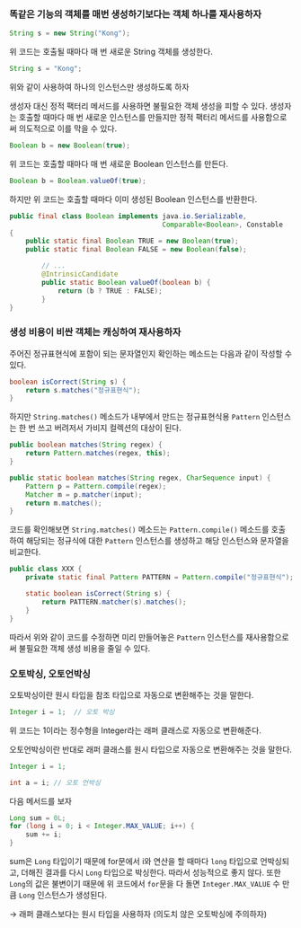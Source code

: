 ### 똑같은 기능의 객체를 매번 생성하기보다는 객체 하나를 재사용하자

```java
String s = new String("Kong");
```

위 코드는 호출될 때마다 매 번 새로운 String 객체를 생성한다.

```java
String s = "Kong";
```

위와 같이 사용하여 하나의 인스턴스만 생성하도록 하자

생성자 대신 정적 팩터리 메서드를 사용하면 불필요한 객체 생성을 피할 수 있다. 생성자는 호출할 때마다 매 번 새로운 인스턴스를 만들지만 정적 팩터리 메서드를 사용함으로써 의도적으로 이를 막을 수 있다.

```java
Boolean b = new Boolean(true);
```

위 코드는 호출할 때마다 매 번 새로운 Boolean 인스턴스를 만든다.

```java
Boolean b = Boolean.valueOf(true);
```

하지만 위 코드는 호출할 때마다 이미 생성된 Boolean 인스턴스를 반환한다.

```java
public final class Boolean implements java.io.Serializable,
                                      Comparable<Boolean>, Constable
{
    public static final Boolean TRUE = new Boolean(true);
    public static final Boolean FALSE = new Boolean(false);

		// ...
		@IntrinsicCandidate
		public static Boolean valueOf(boolean b) {
		    return (b ? TRUE : FALSE);
		}
}
```

### 생성 비용이 비싼 객체는 캐싱하여 재사용하자

주어진 정규표현식에 포함이 되는 문자열인지 확인하는 메소드는 다음과 같이 작성할 수 있다.

```java
boolean isCorrect(String s) {
	return s.matches("정규표현식");
}
```

하지만 `String.matches()` 메소드가 내부에서 만드는 정규표현식용 `Pattern` 인스턴스는 한 번 쓰고 버려저서 가비지 컬렉션의 대상이 된다. 

```java
public boolean matches(String regex) {
    return Pattern.matches(regex, this);
}

public static boolean matches(String regex, CharSequence input) {
    Pattern p = Pattern.compile(regex);
    Matcher m = p.matcher(input);
    return m.matches();
}
```

코드를 확인해보면 `String.matches()` 메소드는 `Pattern.compile()` 메소드를 호출하여 해당되는 정규식에 대한 `Pattern` 인스턴스를 생성하고 해당 인스턴스와 문자열을 비교한다. 

```java
public class XXX {
	private static final Pattern PATTERN = Pattern.compile("정규표현식");

	static boolean isCorrect(String s) {
		return PATTERN.matcher(s).matches();
	}
}
```

따라서 위와 같이 코드를 수정하면 미리 만들어놓은 `Pattern` 인스턴스를 재사용함으로써 불필요한 객체 생성 비용을 줄일 수 있다.

### 오토박싱, 오토언박싱

오토박싱이란 원시 타입을 참조 타입으로 자동으로 변환해주는 것을 말한다.

```java
Integer i = 1;  // 오토 박싱
```

위 코드는 1이라는 정수형을 Integer라는 래퍼 클래스로 자동으로 변환해준다.

오토언박싱이란 반대로 래퍼 클래스를 원시 타입으로 자동으로 변환해주는 것을 말한다.

```java
Integer i = 1;

int a = i; // 오토 언박싱
```

다음 메서드를 보자

```java
Long sum = 0L;
for (long i = 0; i < Integer.MAX_VALUE; i++) {
    sum += i;
}
```

sum은 `Long` 타입이기 때문에 for문에서 i와 연산을 할 때마다 `long` 타입으로 언박싱되고, 더해진 결과를 다시 `Long` 타입으로 박싱한다. 따라서 성능적으로 좋지 않다. 또한 `Long`의 값은 불변이기 때문에 위 코드에서 `for`문을 다 돌면 `Integer.MAX_VALUE` 수 만큼 `Long` 인스턴스가 생성된다. 

→ 래퍼 클래스보다는 원시 타입을 사용하자 (의도치 않은 오토박싱에 주의하자)
